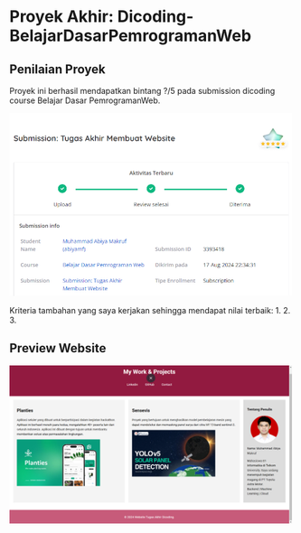 # Proyek Akhir: Dicoding-BelajarDasarPemrogramanWeb
## Penilaian Proyek
Proyek ini berhasil mendapatkan bintang ?/5 pada submission dicoding course Belajar Dasar PemrogramanWeb.

<img src="https://raw.githubusercontent.com/AbiyaMakruf/Dicoding-BelajarDasarPemrogramanWeb/main/assets/images/nilai.png" width="500">


Kriteria tambahan yang saya kerjakan sehingga mendapat nilai terbaik:
1.
2.
3.

## Preview Website
<img src="https://raw.githubusercontent.com/AbiyaMakruf/Dicoding-BelajarDasarPemrogramanWeb/main/assets/images/preview-website.png" width="500">